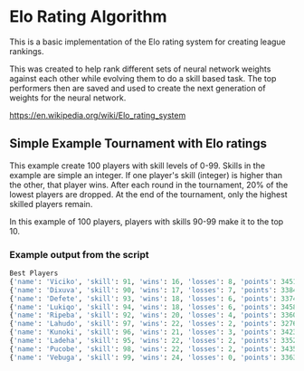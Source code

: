 # Elo Rating Algorithm
This is a basic implementation of the Elo rating system for creating league rankings. 

This was created to help rank different sets of neural network weights against each other while evolving them to do a skill based task. The top performers then are saved and used to create the next generation of weights for the neural network. 

https://en.wikipedia.org/wiki/Elo_rating_system


## Simple Example Tournament with Elo ratings

This example create 100 players with skill levels of 0-99. Skills in the example are simple an integer. If one player's skill (integer) is higher than the other, that player wins.
After each round in the tournament, 20% of the lowest players are dropped.
At the end of the tournament, only the highest skilled players remain. 

In this example of 100 players, players with skills 90-99 make it to the top 10.

### Example output from the script

```python
Best Players
{'name': 'Viciko', 'skill': 91, 'wins': 16, 'losses': 8, 'points': 34518, 'rating': 1571}
{'name': 'Dixuva', 'skill': 90, 'wins': 17, 'losses': 7, 'points': 33842, 'rating': 1576}
{'name': 'Defete', 'skill': 93, 'wins': 18, 'losses': 6, 'points': 33740, 'rating': 1605}
{'name': 'Lukiqo', 'skill': 94, 'wins': 18, 'losses': 6, 'points': 34582, 'rating': 1640}
{'name': 'Ripeba', 'skill': 92, 'wins': 20, 'losses': 4, 'points': 33604, 'rating': 1666}
{'name': 'Lahudo', 'skill': 97, 'wins': 22, 'losses': 2, 'points': 32767, 'rating': 1698}
{'name': 'Kunoki', 'skill': 96, 'wins': 21, 'losses': 3, 'points': 34236, 'rating': 1726}
{'name': 'Ladeha', 'skill': 95, 'wins': 22, 'losses': 2, 'points': 33524, 'rating': 1730}
{'name': 'Pucobe', 'skill': 98, 'wins': 22, 'losses': 2, 'points': 34359, 'rating': 1764}
{'name': 'Vebuga', 'skill': 99, 'wins': 24, 'losses': 0, 'points': 33635, 'rating': 1801}
```
